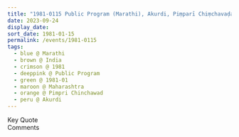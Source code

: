 ```yaml
---
title: "1981-0115 Public Program (Marathi), Akurdi, Piṃparī Chiṃchavaḍa (18 kms NNW of Pune), Maharashtra, India"
date: 2023-09-24
display_date: 
sort_date: 1981-01-15
permalink: /events/1981-0115
tags:
  - blue @ Marathi
  - brown @ India
  - crimson @ 1981
  - deeppink @ Public Program
  - green @ 1981-01
  - maroon @ Maharashtra
  - orange @ Pimpri Chinchawad
  - peru @ Akurdi
---
```


<wave-list>
  <list-title color="green" width="75">Key Quote</list-title>
  <list-item color="BlanchedAlmond"  width="200"></list-item>
  <list-item color="Lavender"></list-item>
  <list-item color="BlanchedAlmond"></list-item>
</wave-list>

<br>

<wave-list>
  <list-title color="green" width="75">Comments</list-title>
  <list-item color="BlanchedAlmond"  width="200"></list-item>
  <list-item color="Lavender"></list-item>
  <list-item color="BlanchedAlmond"></list-item>
</wave-list>